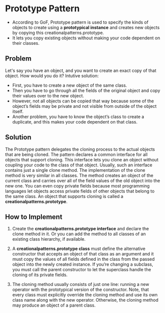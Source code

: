 # Prototype Pattern
- According to GoF, Prototype pattern is used to specify the kinds of objects to create using a **prototypical instance** and creates new objects by copying this creationalpatterns.prototype.
- It lets you copy existing objects without making your code dependent on their classes.

## Problem
Let's say you have an object, and you want to create an exact copy of that object. How would you do it? 
Intutive solution:
- First, you have to create a new object of the same class. 
- Then you have to go through all the fields of the original object and copy their values over to the new object.
- However, not all objects can be copied that way because some of the object’s fields may be private and not visible from outside of the object itself.
- Another problem, you have to know the object’s class to create a duplicate, and this makes your code dependent on that class.

## Solution
The Prototype pattern delegates the cloning process to the actual objects that are being cloned. The pattern declares a common interface for all objects that support cloning. This interface lets you clone an object without coupling your code to the class of that object. Usually, such an interface contains just a single clone method. 
The implementation of the clone method is very similar in all classes. The method creates an object of the current class and carries over all of the field values of the old object into the new one. You can even copy private fields because most programming languages let objects access private fields of other objects that belong to the same class.
An object that supports cloning is called a **creationalpatterns.prototype**. 

## How to Implement
1. Create the **creationalpatterns.prototype interface** and declare the clone method in it. Or you can add the method to all classes of an existing class hierarchy, if available.

2. A **creationalpatterns.prototype class** must define the alternative constructor that accepts an object of that class as an argument and it must copy the values of all fields defined in the class from the passed object into the newly created instance. If you’re changing a subclass, you must call the parent constructor to let the superclass handle the cloning of its private fields.

3. The cloning method usually consists of just one line: running a new operator with the prototypical version of the constructor. Note, that every class must explicitly override the cloning method and use its own class name along with the new operator. Otherwise, the cloning method may produce an object of a parent class.

